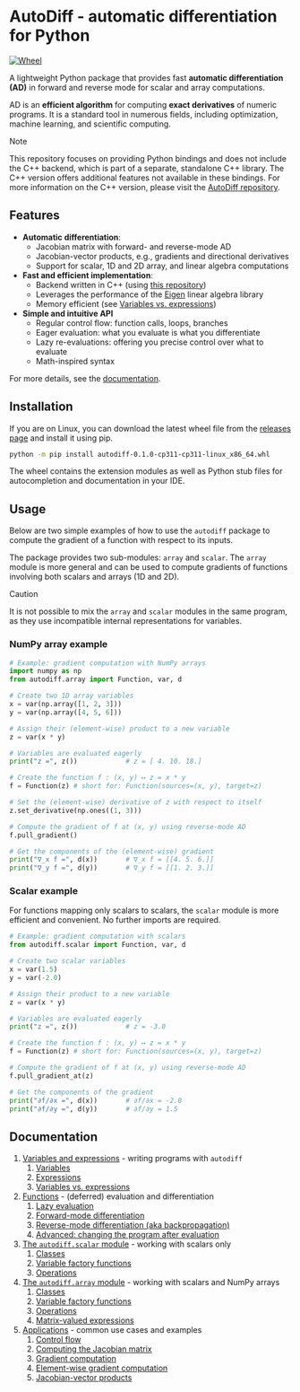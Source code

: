 # AutoDiff - automatic differentiation for Python

[![Wheel](https://github.com/krippner/auto-diff-python/actions/workflows/wheel.yml/badge.svg)](https://github.com/krippner/auto-diff-python/actions/workflows/wheel.yml)

A lightweight Python package that provides fast **automatic differentiation (AD)** in forward and reverse mode for scalar and array computations.

AD is an **efficient algorithm** for computing **exact derivatives** of numeric programs.
It is a standard tool in numerous fields, including optimization, machine learning, and scientific computing.

> [!NOTE]
> This repository focuses on providing Python bindings and does not include the C++ backend, which is part of a separate, standalone C++ library. The C++ version offers additional features not available in these bindings. For more information on the C++ version, please visit the [AutoDiff repository](https://github.com/krippner/auto-diff).

## Features

- **Automatic differentiation**:
  - Jacobian matrix with forward- and reverse-mode AD
  - Jacobian-vector products, e.g., gradients and directional derivatives
  - Support for scalar, 1D and 2D array, and linear algebra computations
- **Fast and efficient implementation**:
  - Backend written in C++ (using [this repository](https://github.com/krippner/auto-diff))
  - Leverages the performance of the [Eigen](https://eigen.tuxfamily.org) linear algebra library
  - Memory efficient (see [Variables vs. expressions](docs/expressions.md#variables-vs-expressions))
- **Simple and intuitive API**
  - Regular control flow: function calls, loops, branches
  - Eager evaluation: what you evaluate is what you differentiate
  - Lazy re-evaluations: offering you precise control over what to evaluate
  - Math-inspired syntax

For more details, see the [documentation](#documentation).

## Installation

If you are on Linux, you can download the latest wheel file from the [releases page](https://github.com/krippner/auto-diff-python/releases) and install it using pip.

```bash
python -m pip install autodiff-0.1.0-cp311-cp311-linux_x86_64.whl
```

The wheel contains the extension modules as well as Python stub files for autocompletion and documentation in your IDE.

## Usage

Below are two simple examples of how to use the `autodiff` package to compute the gradient of a function with respect to its inputs.

The package provides two sub-modules: `array` and `scalar`.
The `array` module is more general and can be used to compute gradients of functions involving both scalars and arrays (1D and 2D).

> [!CAUTION]
> It is not possible to mix the `array` and `scalar` modules in the same program, as they use incompatible internal representations for variables.

### NumPy array example

```python
# Example: gradient computation with NumPy arrays
import numpy as np
from autodiff.array import Function, var, d

# Create two 1D array variables
x = var(np.array([1, 2, 3]))
y = var(np.array([4, 5, 6]))

# Assign their (element-wise) product to a new variable
z = var(x * y)

# Variables are evaluated eagerly
print("z =", z())            # z = [ 4. 10. 18.]

# Create the function f : (x, y) ↦ z = x * y
f = Function(z) # short for: Function(sources=(x, y), target=z)

# Set the (element-wise) derivative of z with respect to itself
z.set_derivative(np.ones((1, 3)))

# Compute the gradient of f at (x, y) using reverse-mode AD
f.pull_gradient()

# Get the components of the (element-wise) gradient
print("∇_x f =", d(x))       # ∇_x f = [[4. 5. 6.]]
print("∇_y f =", d(y))       # ∇_y f = [[1. 2. 3.]]

```

### Scalar example

For functions mapping only scalars to scalars, the `scalar` module is more efficient and convenient.
No further imports are required.

```python
# Example: gradient computation with scalars
from autodiff.scalar import Function, var, d

# Create two scalar variables
x = var(1.5)
y = var(-2.0)

# Assign their product to a new variable
z = var(x * y)

# Variables are evaluated eagerly
print("z =", z())            # z = -3.0

# Create the function f : (x, y) ↦ z = x * y
f = Function(z) # short for: Function(sources=(x, y), target=z)

# Compute the gradient of f at (x, y) using reverse-mode AD
f.pull_gradient_at(z)

# Get the components of the gradient
print("∂f/∂x =", d(x))       # ∂f/∂x = -2.0
print("∂f/∂y =", d(y))       # ∂f/∂y = 1.5

```

## Documentation

1. [Variables and expressions](docs/expressions.md#top) - writing programs with `autodiff`
   1. [Variables](docs/expressions.md#variables)
   2. [Expressions](docs/expressions.md#expressions)
   3. [Variables vs. expressions](docs/expressions.md#variables-vs-expressions)
2. [Functions](docs/functions.md#top) - (deferred) evaluation and differentiation
   1. [Lazy evaluation](docs/functions.md#lazy-evaluation)
   2. [Forward-mode differentiation](docs/functions.md#forward-mode-differentiation)
   3. [Reverse-mode differentiation (aka backpropagation)](docs/functions.md#reverse-mode-differentiation-aka-backpropagation)
   4. [Advanced: changing the program after evaluation](docs/functions.md#advanced-changing-the-program-after-evaluation)
3. [The `autodiff.scalar` module](docs/scalar.md#top) - working with scalars only
   1. [Classes](docs/scalar.md#classes)
   2. [Variable factory functions](docs/scalar.md#variable-factory-functions)
   3. [Operations](docs/scalar.md#operations)
4. [The `autodiff.array` module](docs/array.md#top) - working with scalars and NumPy arrays
   1. [Classes](docs/array.md#classes)
   2. [Variable factory functions](docs/array.md#variable-factory-functions)
   3. [Operations](docs/array.md#operations)
   4. [Matrix-valued expressions](docs/array.md#matrix-valued-expressions)
5. [Applications](docs/applications.md#top) - common use cases and examples
   1. [Control flow](docs/applications.md#control-flow)
   2. [Computing the Jacobian matrix](docs/applications.md#computing-the-jacobian-matrix)
   3. [Gradient computation](docs/applications.md#gradient-computation)
   4. [Element-wise gradient computation](docs/applications.md#element-wise-gradient-computation)
   5. [Jacobian-vector products](docs/applications.md#jacobian-vector-products)
